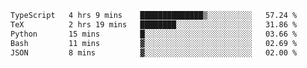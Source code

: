 <!--START_SECTION:waka-->

```txt
TypeScript   4 hrs 9 mins    ██████████████▒░░░░░░░░░░   57.24 %
TeX          2 hrs 19 mins   ████████░░░░░░░░░░░░░░░░░   31.86 %
Python       15 mins         █░░░░░░░░░░░░░░░░░░░░░░░░   03.66 %
Bash         11 mins         ▓░░░░░░░░░░░░░░░░░░░░░░░░   02.69 %
JSON         8 mins          ▓░░░░░░░░░░░░░░░░░░░░░░░░   02.00 %
```

<!--END_SECTION:waka-->
